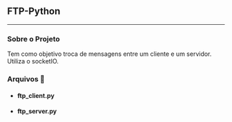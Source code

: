 ## FTP-Python
---
### Sobre o Projeto

Tem como objetivo troca de mensagens entre um cliente e um servidor. Utiliza o socketIO.

### Arquivos 📮

- #### ftp_client.py

- #### ftp_server.py
